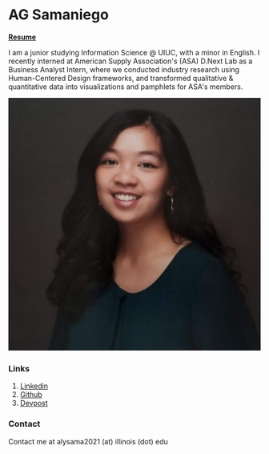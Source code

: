 # AG Samaniego

**[Resume](https://github.com/AG-Samaniego/AG-Samaniego.github.io/blob/main/AlysaGem-Samaniego-Resume.pdf)**

I am a junior studying Information Science @ UIUC, with a minor in English. I recently interned at American Supply Association's (ASA) D.Next Lab as a Business Analyst Intern, where we conducted industry research using Human-Centered Design frameworks, and transformed qualitative & quantitative data into visualizations and pamphlets for ASA's members.

![Headshot](https://github.com/AG-Samaniego/AG-Samaniego.github.io/blob/main/Headshot%20Linkedin.jpg?raw=true)

### Links
1. [Linkedin](https://www.linkedin.com/in/ag-samaniego/)
2. [Github](https://github.com/AG-Samaniego)
3. [Devpost](https://devpost.com/AG-Samaniego)

### Contact
Contact me at alysama2021 (at) illinois (dot) edu
